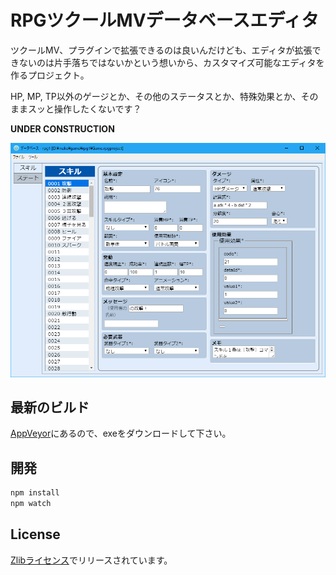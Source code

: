 # RPGツクールMVデータベースエディタ

ツクールMV、プラグインで拡張できるのは良いんだけども、エディタが拡張できないのは片手落ちではないかという想いから、カスタマイズ可能なエディタを作るプロジェクト。

HP, MP, TP以外のゲージとか、その他のステータスとか、特殊効果とか、そのままスッと操作したくないです？

**UNDER CONSTRUCTION**

![スクリーンショット](screenshot.png)

## 最新のビルド

[AppVeyor](https://ci.appveyor.com/project/Narazaka/rpgmv-database-editor/build/artifacts)にあるので、exeをダウンロードして下さい。

## 開発

```bash
npm install
npm watch
```

## License

[Zlibライセンス](https://narazaka.net/license/Zlib?2018)でリリースされています。
